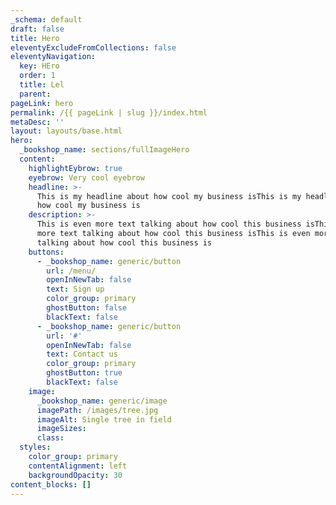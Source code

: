 ```yaml
---
_schema: default
draft: false
title: Hero
eleventyExcludeFromCollections: false
eleventyNavigation:
  key: HEro
  order: 1
  title: Lel
  parent:
pageLink: hero
permalink: /{{ pageLink | slug }}/index.html
metaDesc: ''
layout: layouts/base.html
hero:
  _bookshop_name: sections/fullImageHero
  content:
    highlightEybrow: true
    eyebrow: Very cool eyebrow
    headline: >-
      This is my headline about how cool my business isThis is my headline about
      how cool my business is
    description: >-
      This is even more text talking about how cool this business isThis is even
      more text talking about how cool this business isThis is even more text
      talking about how cool this business is
    buttons:
      - _bookshop_name: generic/button
        url: /menu/
        openInNewTab: false
        text: Sign up
        color_group: primary
        ghostButton: false
        blackText: false
      - _bookshop_name: generic/button
        url: '#'
        openInNewTab: false
        text: Contact us
        color_group: primary
        ghostButton: true
        blackText: false
    image:
      _bookshop_name: generic/image
      imagePath: /images/tree.jpg
      imageAlt: Single tree in field
      imageSizes:
      class:
  styles:
    color_group: primary
    contentAlignment: left
    backgroundOpacity: 30
content_blocks: []
---
```

